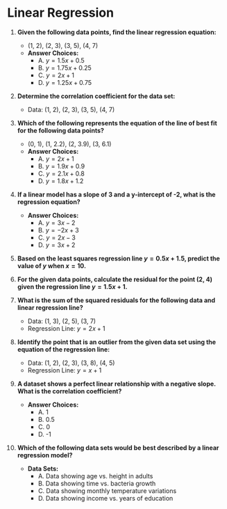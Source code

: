 # Linear Regression

1. **Given the following data points, find the linear regression equation:** 
   - (1, 2), (2, 3), (3, 5), (4, 7)
   - **Answer Choices:**
     - A. $y = 1.5x + 0.5$
     - B. $y = 1.75x + 0.25$
     - C. $y = 2x + 1$
     - D. $y = 1.25x + 0.75$

2. **Determine the correlation coefficient for the data set:** 
   - Data: (1, 2), (2, 3), (3, 5), (4, 7)

3. **Which of the following represents the equation of the line of best fit for the following data points?**
   - (0, 1), (1, 2.2), (2, 3.9), (3, 6.1)
   - **Answer Choices:**
     - A. $y = 2x + 1$
     - B. $y = 1.9x + 0.9$
     - C. $y = 2.1x + 0.8$
     - D. $y = 1.8x + 1.2$

4. **If a linear model has a slope of 3 and a y-intercept of -2, what is the regression equation?**
   - **Answer Choices:**
     - A. $y = 3x - 2$
     - B. $y = -2x + 3$
     - C. $y = 2x - 3$
     - D. $y = 3x + 2$

5. **Based on the least squares regression line $y = 0.5x + 1.5$, predict the value of $y$ when $x = 10$.**

6. **For the given data points, calculate the residual for the point (2, 4) given the regression line $y = 1.5x + 1$.**
   
7. **What is the sum of the squared residuals for the following data and linear regression line?**
   - Data: (1, 3), (2, 5), (3, 7)
   - Regression Line: $y = 2x + 1$

8. **Identify the point that is an outlier from the given data set using the equation of the regression line:** 
   - Data: (1, 2), (2, 3), (3, 8), (4, 5)
   - Regression Line: $y = x + 1$

9. **A dataset shows a perfect linear relationship with a negative slope. What is the correlation coefficient?**
   - **Answer Choices:**
     - A. 1
     - B. 0.5
     - C. 0
     - D. -1

10. **Which of the following data sets would be best described by a linear regression model?**
    - **Data Sets:**
      - A. Data showing age vs. height in adults
      - B. Data showing time vs. bacteria growth
      - C. Data showing monthly temperature variations
      - D. Data showing income vs. years of education